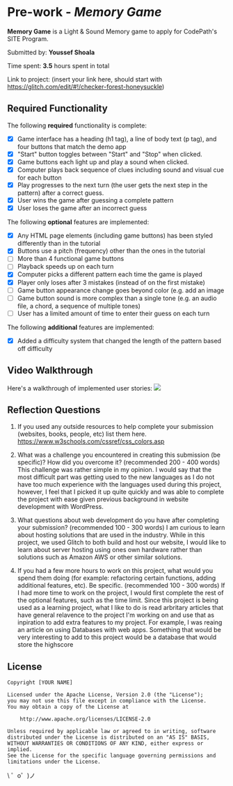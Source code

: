 # Pre-work - *Memory Game*

**Memory Game** is a Light & Sound Memory game to apply for CodePath's SITE Program. 

Submitted by: **Youssef Shoala**

Time spent: **3.5** hours spent in total

Link to project: (insert your link here, should start with https://glitch.com/edit/#!/checker-forest-honeysuckle)

## Required Functionality

The following **required** functionality is complete:

* [x] Game interface has a heading (h1 tag), a line of body text (p tag), and four buttons that match the demo app
* [x] "Start" button toggles between "Start" and "Stop" when clicked. 
* [x] Game buttons each light up and play a sound when clicked. 
* [x] Computer plays back sequence of clues including sound and visual cue for each button
* [x] Play progresses to the next turn (the user gets the next step in the pattern) after a correct guess. 
* [x] User wins the game after guessing a complete pattern
* [x] User loses the game after an incorrect guess

The following **optional** features are implemented:

* [x] Any HTML page elements (including game buttons) has been styled differently than in the tutorial
* [x] Buttons use a pitch (frequency) other than the ones in the tutorial
* [ ] More than 4 functional game buttons
* [ ] Playback speeds up on each turn
* [x] Computer picks a different pattern each time the game is played
* [x] Player only loses after 3 mistakes (instead of on the first mistake)
* [ ] Game button appearance change goes beyond color (e.g. add an image
* [ ] Game button sound is more complex than a single tone (e.g. an audio file, a chord, a sequence of multiple tones)
* [ ] User has a limited amount of time to enter their guess on each turn

The following **additional** features are implemented:

- [x] Added a difficulty system that changed the length of the pattern based off difficulty

## Video Walkthrough

Here's a walkthrough of implemented user stories:
![](your-link-here)


## Reflection Questions
1. If you used any outside resources to help complete your submission (websites, books, people, etc) list them here. 
https://www.w3schools.com/cssref/css_colors.asp

2. What was a challenge you encountered in creating this submission (be specific)? How did you overcome it? (recommended 200 - 400 words) 
This challenge was rather simple in my opinion. I would say that the most difficult part was getting used to the new languages as I do not have too much experience with the languages used during this project,
however, I feel that I picked it up quite quickly and was able to complete the project with ease given previous background in website development with WordPress. 

3. What questions about web development do you have after completing your submission? (recommended 100 - 300 words) 
I am curious to learn about hosting solutions that are used in the industry. While in this project, we used Glitch to both build and host our website, I would like to learn about server hosting using ones own 
hardware rather than solutions such as Amazon AWS or other similar solutions. 

4. If you had a few more hours to work on this project, what would you spend them doing (for example: refactoring certain functions, adding additional features, etc). Be specific. (recommended 100 - 300 words) 
If I had more time to work on the project, I would first complete the rest of the optional features, such as the time limit. Since this project is being used as a learning project, what I like to do is read arbritary
articles that have general relavence to the project I'm working on and use that as inpiration to add extra features to my project. For example, I was reaing an article on using Databases with web apps. Something that
would be very interesting to add to this project would be a database that would store the highscore



## License

    Copyright [YOUR NAME]

    Licensed under the Apache License, Version 2.0 (the "License");
    you may not use this file except in compliance with the License.
    You may obtain a copy of the License at

        http://www.apache.org/licenses/LICENSE-2.0

    Unless required by applicable law or agreed to in writing, software
    distributed under the License is distributed on an "AS IS" BASIS,
    WITHOUT WARRANTIES OR CONDITIONS OF ANY KIND, either express or implied.
    See the License for the specific language governing permissions and
    limitations under the License.

\ ゜o゜)ノ
